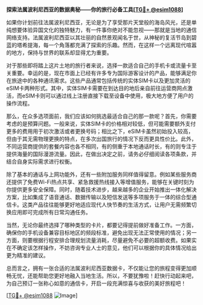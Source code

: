 **探索法属波利尼西亚的数据奥秘——你的旅行必备工具[[TG💪+ @esim1088](https://t.me/s/esim1088)]**

如果你计划前往法属波利尼西亚，无论是为了享受那片天堂般的海岛风光，还是单纯想要体验异国文化的独特魅力，有一件事你绝对不能忽视——那就是当地的通信网络支持。法属波利尼西亚以其壮丽的自然景观闻名于世，从神秘的复活节岛到碧蓝的塔希提海，每一个角落都充满了探索的乐趣。然而，在这样一个远离现代喧嚣的地方，保持与世界的联系却显得尤为重要。

对于那些即将踏上这片土地的旅行者来说，选择一款适合自己的手机卡或流量卡至关重要。幸运的是，现在市面上已经有许多专为国际游客设计的产品，能够满足你在旅途中的各种通讯需求。这些产品通常包括传统的实体SIM卡以及更加灵活的eSIM卡两种形式。其中，实体SIM卡需要在到达目的地后亲自前往运营商网点激活，而eSIM卡则可以通过线上注册直接下载至设备中使用，极大地方便了用户的操作流程。

那么，在众多选项面前，我们应该如何挑选最适合自己的那一款呢？首先，你需要考虑的是预算问题。一般来说，实体SIM卡的价格相对较低，但可能需要额外支付更多的费用用于初次激活或者更换号码；相比之下，eSIM卡虽然初始投入较高，但由于其无需物理更换的特点，在多次出国旅行的情况下反而更具性价比。此外，不同运营商提供的套餐内容也各不相同，有的侧重于本地通话时长，有的则专注于提供海量的国际漫游流量。因此，在做出决定之前，请务必仔细阅读各项条款，并结合自身实际需求进行权衡。

除了基本的通话与上网功能外，还有一些附加服务同样值得留意。例如某些服务商还提供了免费Wi-Fi热点共享、紧急救援热线接入等增值服务，能够在关键时刻为你提供更多安全保障。同时，随着技术进步，越来越多的企业开始推出一体化解决方案，比如集成了语音通话、数据传输以及短信发送等多项服务于一体的综合型通信卡。这类产品往往能够更好地适应现代人快节奏的生活方式，让用户无需频繁切换应用即可完成所有日常沟通任务。

当然，无论你最终选择了哪种类型的卡片，都要记得提前做好准备工作。一方面，确保你的手机设备兼容目标地区的频段标准，避免出现无法正常使用的情况；另一方面，则要根据行程安排合理规划流量消耗，尽量避免不必要的超额收费。如果实在不确定该怎样操作，不妨咨询专业人士的意见，他们可以根据你的具体情况给出更为精准的建议。

总而言之，拥有一张合适的法属波利尼西亚数据卡，不仅能让您的旅程变得更加顺畅无忧，还能帮助您更好地融入当地生活。所以，不要犹豫啦！赶快行动起来吧，为自己预订一张称心如意的通信卡，开启一段充满惊喜与收获的美好旅程吧！

[[TG💪+ @esim1088](https://t.me/s/esim1088) ![Image](https://i.postimg.cc/4NQfJmqS/Snipaste-2025-05-13-00-14-12.png)]
